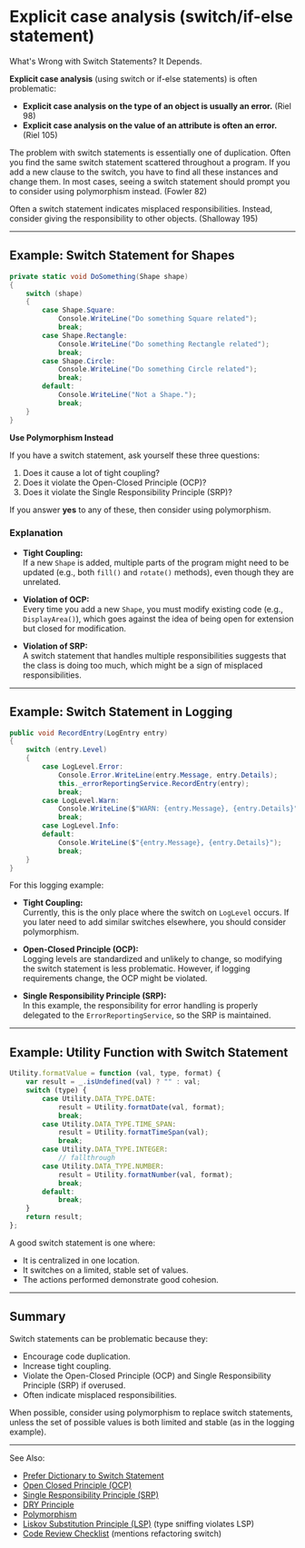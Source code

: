 # Explicit case analysis (switch/if-else statement)

What's Wrong with Switch Statements? It Depends.

**Explicit case analysis** (using switch or if-else statements) is often problematic:

- **Explicit case analysis on the type of an object is usually an error.** (Riel 98)
- **Explicit case analysis on the value of an attribute is often an error.** (Riel 105)

The problem with switch statements is essentially one of duplication. Often you find the same switch statement scattered throughout a program. If you add a new clause to the switch, you have to find all these instances and change them. In most cases, seeing a switch statement should prompt you to consider using polymorphism instead. (Fowler 82)

Often a switch statement indicates misplaced responsibilities. Instead, consider giving the responsibility to other objects. (Shalloway 195)

---

## Example: Switch Statement for Shapes

```C#
private static void DoSomething(Shape shape)
{
    switch (shape)
    {
        case Shape.Square:
            Console.WriteLine("Do something Square related");
            break;
        case Shape.Rectangle:
            Console.WriteLine("Do something Rectangle related");
            break;
        case Shape.Circle:
            Console.WriteLine("Do something Circle related");
            break;
        default:
            Console.WriteLine("Not a Shape.");
            break;
    }
}
```

**Use Polymorphism Instead**

If you have a switch statement, ask yourself these three questions:
1. Does it cause a lot of tight coupling?
2. Does it violate the Open-Closed Principle (OCP)?
3. Does it violate the Single Responsibility Principle (SRP)?

If you answer **yes** to any of these, then consider using polymorphism.

### Explanation

- **Tight Coupling:**  
  If a new `Shape` is added, multiple parts of the program might need to be updated (e.g., both `fill()` and `rotate()` methods), even though they are unrelated.

- **Violation of OCP:**  
  Every time you add a new `Shape`, you must modify existing code (e.g., `DisplayArea()`), which goes against the idea of being open for extension but closed for modification.

- **Violation of SRP:**  
  A switch statement that handles multiple responsibilities suggests that the class is doing too much, which might be a sign of misplaced responsibilities.

---

## Example: Switch Statement in Logging

```C#
public void RecordEntry(LogEntry entry)
{
    switch (entry.Level)
    {
        case LogLevel.Error:
            Console.Error.WriteLine(entry.Message, entry.Details);
            this._errorReportingService.RecordEntry(entry);
            break;
        case LogLevel.Warn:
            Console.WriteLine($"WARN: {entry.Message}, {entry.Details}");
            break;
        case LogLevel.Info:
        default:
            Console.WriteLine($"{entry.Message}, {entry.Details}");
            break;
    }
}
```

For this logging example:
- **Tight Coupling:**  
  Currently, this is the only place where the switch on `LogLevel` occurs. If you later need to add similar switches elsewhere, you should consider polymorphism.

- **Open-Closed Principle (OCP):**  
  Logging levels are standardized and unlikely to change, so modifying the switch statement is less problematic. However, if logging requirements change, the OCP might be violated.

- **Single Responsibility Principle (SRP):**  
  In this example, the responsibility for error handling is properly delegated to the `ErrorReportingService`, so the SRP is maintained.

---

## Example: Utility Function with Switch Statement

```javascript
Utility.formatValue = function (val, type, format) {
    var result = _.isUndefined(val) ? "" : val;
    switch (type) {
        case Utility.DATA_TYPE.DATE:
            result = Utility.formatDate(val, format);
            break;
        case Utility.DATA_TYPE.TIME_SPAN:
            result = Utility.formatTimeSpan(val);
            break;
        case Utility.DATA_TYPE.INTEGER:
            // fallthrough
        case Utility.DATA_TYPE.NUMBER:
            result = Utility.formatNumber(val, format);
            break;
        default:
            break;
    }
    return result;
};
```

A good switch statement is one where:
- It is centralized in one location.
- It switches on a limited, stable set of values.
- The actions performed demonstrate good cohesion.

---

## Summary

Switch statements can be problematic because they:
- Encourage code duplication.
- Increase tight coupling.
- Violate the Open-Closed Principle (OCP) and Single Responsibility Principle (SRP) if overused.
- Often indicate misplaced responsibilities.

When possible, consider using polymorphism to replace switch statements, unless the set of possible values is both limited and stable (as in the logging example).

---
See Also:
- [Prefer Dictionary to Switch Statement](Prefer-Dictionary-over-Switch-Statement.md)
- [Open Closed Principle (OCP)](Open-Closed-Principle-OCP.md)
- [Single Responsibility Principle (SRP)](Single-Responsibility-Principle-SRP.md)
- [DRY Principle](DRY-Principle.md)
- [Polymorphism](Polymorphism.md)
- [Liskov Substitution Principle (LSP)](Liskov-Substitution-Principle-LSP.md) (type sniffing violates LSP)
- [Code Review Checklist](Code-Review-Checklist.md) (mentions refactoring switch)